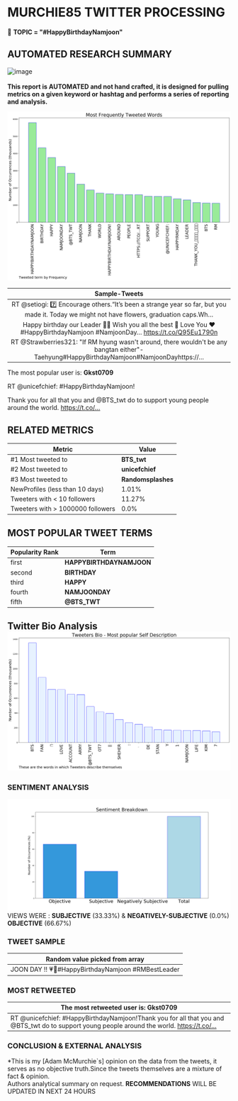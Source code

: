 # MURCHIE85 TWITTER PROCESSING 
&#x1F34E; **TOPIC = "#HappyBirthdayNamjoon"**

## AUTOMATED RESEARCH SUMMARY

![image](https://marketingplatform.google.com/about/static/images/gmp/analytics-smb-benefit.jpg)
<br></br>
<b> This report is AUTOMATED and not hand crafted, it is designed for pulling metrics on a given keyword or hashtag and performs a series of reporting and analysis.</b>



![image](TWEETS.png)



|                **Sample-Tweets**        |
| :-------------: |
| RT @setiogi: 7️⃣ Encourage others.“It’s been a strange year so far, but you made it. Today we might not have flowers, graduation caps.Wh… |
| Happy birthday our Leader 💜🥺 Wish you all the best 🥺 Love You ❤️#HappyBirthdayNamjoon #NamjoonDay… https://t.co/Q95Eu1790n |
| RT @Strawberries321: "If RM hyung wasn't around, there wouldn't be any bangtan either"- Taehyung#HappyBirthdayNamjoon#NamjoonDayhttps://… |

The most popular user is: **Gkst0709**
<div class="alert alert-block alert-danger"> RT @unicefchief: #HappyBirthdayNamjoon!

Thank you for all that you and @BTS_twt do to support young people around the world. https://t.co/…</div>

## RELATED METRICS<br>
| Metric | Value |
| ------------- | ------------- |
| #1 Most tweeted to  | **BTS_twt** |
| #2 Most tweeted to  | **unicefchief** |
| #3 Most tweeted to  | **Randomsplashes** |
| NewProfiles (less than 10 days) | 1.01%  |
| Tweeters with < 10 followers  | 11.27%|
| Tweeters with > 1000000 followers  | 0.0%  |



## MOST POPULAR TWEET TERMS 


| Popularity Rank  | Term |
| ------------- | ------------- |
| first  | **HAPPYBIRTHDAYNAMJOON**  |
| second  | **BIRTHDAY**  |
| third  | **HAPPY** |
| fourth  | **NAMJOONDAY**  |
| fifth  | **@BTS_TWT**  |


## Twitter Bio Analysis![image](BIO.png)
### SENTIMENT ANALYSIS
![image](sentiment.png)
VIEWS WERE : **SUBJECTIVE**  (33.33%) & **NEGATIVELY-SUBJECTIVE** (0.0%) **OBJECTIVE** (66.67%)

### TWEET SAMPLE 
| Random value picked from array |
| ------------- |
|JOON DAY !! 💗🐨#HappyBirthdayNamjoon #RMBestLeader |

### MOST RETWEETED 

| The most retweeted user is: **Gkst0709**  |
| ------------- |
| RT @unicefchief: #HappyBirthdayNamjoon!Thank you for all that you and @BTS_twt do to support young people around the world. https://t.co/… |

### CONCLUSION & EXTERNAL ANALYSIS

*This is my [Adam McMurchie`s] opinion on the data from the tweets, it serves as no objective truth.Since the tweets themselves are a mixture of fact & opinion.<br>
Authors analytical summary on request.
**RECOMMENDATIONS** WILL BE UPDATED IN NEXT  24 HOURS <br>